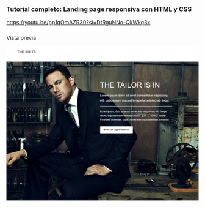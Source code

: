 ### Tutorial completo: Landing page responsiva con HTML y CSS

https://youtu.be/pp1qOmAZR30?si=DtRguNNo-QkWkq3x

###
Vista previa

![image](./images/screenshot.png)

